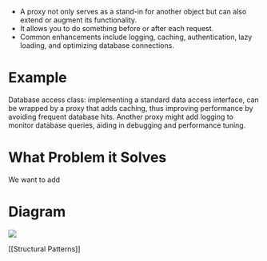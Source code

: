 - A proxy not only serves as a stand-in for another object but can also extend or augment its functionality.
- It allows you to do something before or after each request.
- Common enhancements include logging, caching, authentication, lazy loading, and optimizing database connections.
# Example
Database access class: implementing a standard data access interface, can be wrapped by a proxy that adds caching, thus improving performance by avoiding frequent database hits. 
Another proxy might add logging to monitor database queries, aiding in debugging and performance tuning.

# What Problem it Solves
We want to add 

# Diagram
![](https://i.imgur.com/xELYOcA.png)


[[Structural Patterns]]